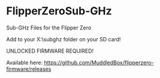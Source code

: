 # FlipperZeroSub-GHz
Sub-GHz Files for the Flipper Zero

Add to your X:\subghz folder on your SD card! 

UNLOCKED FIRMWARE REQUIRED!

Available here: https://github.com/MuddledBox/flipperzero-firmware/releases

